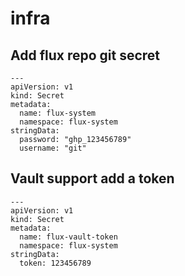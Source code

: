 # infra

## Add flux repo git secret
```
---
apiVersion: v1
kind: Secret
metadata:
  name: flux-system
  namespace: flux-system
stringData:
  password: "ghp_123456789"
  username: "git"
```

## Vault support add a token
```
---
apiVersion: v1
kind: Secret
metadata:
  name: flux-vault-token
  namespace: flux-system
stringData:
  token: 123456789
```
